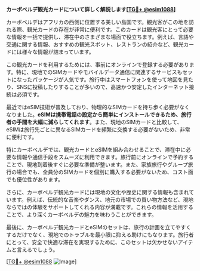 **カーボベルデ観光カードについて詳しく解説します[[TG💪+ @esim1088](https://t.me/s/esim1088)]**

カーボベルデはアフリカの西側に位置する美しい島国です。観光客がこの地を訪れる際、観光カードの存在が非常に便利です。このカードは観光客にとって必要な情報を一括で提供し、滞在中のさまざまな場面で役立ちます。例えば、言語や交通に関する情報、おすすめの観光スポット、レストランの紹介など、観光カードには様々な情報が詰まっています。

この観光カードを利用するためには、事前にオンラインで登録する必要があります。特に、現地でのSIMカードやモバイルデータ通信に関連するサービスもセットになったパッケージが人気です。旅行中はスマートフォンを使って地図を見たり、SNSに投稿したりすることが多いので、高速かつ安定したインターネット接続は必須です。

最近ではeSIM技術が普及しており、物理的なSIMカードを持ち歩く必要がなくなりました。**eSIMは携帯電話の設定から簡単にインストールできるため、旅行者の手間を大幅に減らしてくれます**。また、現地のSIMカードと比較して、eSIMは旅行先ごとに異なるSIMカードを頻繁に交換する必要がないため、非常に便利です。

特にカーボベルデでは、観光カードとeSIMを組み合わせることで、滞在中に必要な情報や通信手段をスムーズに利用できます。旅行前にオンラインで予約することで、現地到着後すぐに必要な準備が整います。また、家族旅行やグループ旅行の場合でも、全員分のSIMカードを個別に購入する必要がないため、コスト面でも優位性があります。

さらに、カーボベルデ観光カードには現地の文化や歴史に関する情報も含まれています。例えば、伝統的な音楽やダンス、地元の市場での買い物方法など、現地ならではの体験をサポートしてくれる内容が満載です。これらの情報を活用することで、より深くカーボベルデの魅力を味わうことができます。

最後に、カーボベルデ観光カードとeSIMのセットは、旅行の計画を立てやすくするだけでなく、現地でのトラブルを最小限に抑える助けにもなります。旅行者にとって、安全で快適な滞在を実現するために、このセットは欠かせないアイテムと言えるでしょう。

[[TG💪+ @esim1088](https://t.me/s/esim1088) ![Image](https://i.postimg.cc/Y0z9fWf4/image.png)]